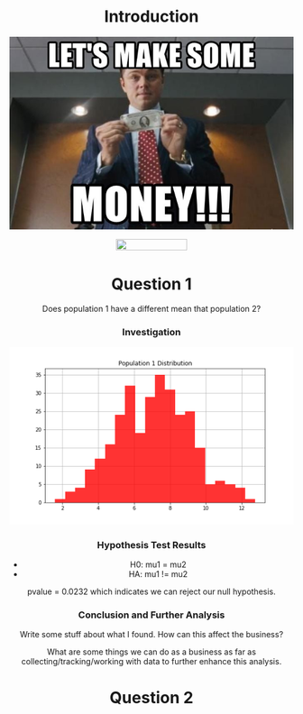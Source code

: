 # Introduction
![Let's Make Some Moooo-laaaahhh](images/meme1.jpg)

<body align="center">
<image src="images/meme1.jpg" height="50%" width="50%"/>
</body>


# Question 1
Does population 1 have a different mean that population 2?
### Investigation
![](images/pop1dist.png)

### Hypothesis Test Results
- H0: mu1 = mu2
- HA: mu1 != mu2

pvalue = 0.0232 which indicates we can reject our null hypothesis.
### Conclusion and Further Analysis
Write some stuff about what I found. How can this affect the business? 

What are some things we can do as a business as far as collecting/tracking/working with data to further enhance this analysis.


# Question 2